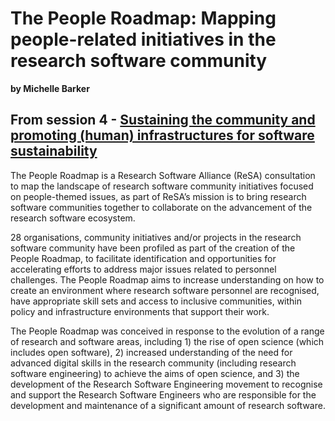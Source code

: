 # The People Roadmap: Mapping people-related initiatives in the research software community
**by Michelle Barker**  

## From session 4 - [Sustaining the community and promoting (human) infrastructures for software sustainability](/wosss21/agenda#session-4)  
The People Roadmap is a Research Software Alliance (ReSA) consultation to map the landscape of research software community initiatives focused on people-themed issues, as part of ReSA’s mission is to bring research software communities together to collaborate on the advancement of the research software ecosystem.

28 organisations, community initiatives and/or projects in the research software community have been profiled as part of the creation of the People Roadmap, to facilitate identification and opportunities for accelerating efforts to address major issues related to personnel challenges. The People Roadmap aims to increase understanding on how to create an environment where research software personnel are recognised, have appropriate skill sets and access to inclusive communities, within policy and infrastructure environments that support their work.  

The People Roadmap was conceived in response to the evolution of a range of research and software areas, including 1) the rise of open science (which includes open software), 2) increased understanding of the need for advanced digital skills in the research community (including research software engineering) to achieve the aims of open science, and 3) the development of the Research Software Engineering movement to recognise and support the Research Software Engineers who are responsible for the development and maintenance of a significant amount of research software.
